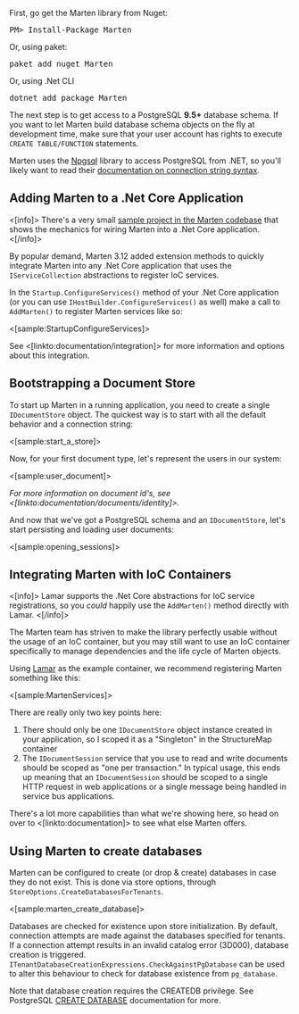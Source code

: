 <!--Title:Getting Started-->
<!--Url:getting_started-->

First, go get the Marten library from Nuget:

<pre>
PM> Install-Package Marten
</pre>

Or, using paket:

<pre>
paket add nuget Marten
</pre>

Or, using .Net CLI

<pre>
dotnet add package Marten
</pre>

The next step is to get access to a PostgreSQL **9.5+** database schema. If you want to let Marten build database schema objects on the fly at development time, 
make sure that your user account has rights to execute `CREATE TABLE/FUNCTION` statements. 

Marten uses the [Npgsql](http://www.npgsql.org) library to access PostgreSQL from .NET, so you'll likely want to read their [documentation on connection string syntax](http://www.npgsql.org/doc/connection-string-parameters.html).


## Adding Marten to a .Net Core Application

<[info]>
There's a very small [sample project in the Marten codebase](https://github.com/JasperFx/marten/tree/master/src/AspNetCoreWithMarten) that shows the mechanics for wiring
Marten into a .Net Core application.
<[/info]>

By popular demand, Marten 3.12 added extension methods to quickly integrate Marten into any .Net Core application that uses the `IServiceCollection` abstractions to register IoC services.

In the `Startup.ConfigureServices()` method of your .Net Core application (or you can use `IHostBuilder.ConfigureServices()` as well) make a call to `AddMarten()` to register Marten services like so:

<[sample:StartupConfigureServices]>

See <[linkto:documentation/integration]> for more information and options about this integration.


## Bootstrapping a Document Store

To start up Marten in a running application, you need to create a single `IDocumentStore` object. The quickest way is to start with 
all the default behavior and a connection string:

<[sample:start_a_store]>

Now, for your first document type, let's represent the users in our system:

<[sample:user_document]>

_For more information on document id's, see <[linkto:documentation/documents/identity]>._

And now that we've got a PostgreSQL schema and an `IDocumentStore`, let's start persisting and loading user documents:

<[sample:opening_sessions]>


## Integrating Marten with IoC Containers

<[info]>
Lamar supports the .Net Core abstractions for IoC service registrations, so you *could* happily
use the `AddMarten()` method directly with Lamar.
<[/info]>

The Marten team has striven to make the library perfectly usable without the usage of an IoC container, but you may still want to
use an IoC container specifically to manage dependencies and the life cycle of Marten objects.

Using [Lamar](https://jasperfx.github.io/lamar) as the example container, we recommend registering Marten something like this:

<[sample:MartenServices]>

There are really only two key points here:

1. There should only be one `IDocumentStore` object instance created in your application, so I scoped it as a "Singleton" in the StructureMap container
1. The `IDocumentSession` service that you use to read and write documents should be scoped as "one per transaction." In typical usage, this 
   ends up meaning that an `IDocumentSession` should be scoped to a single HTTP request in web applications or a single message being handled in service
   bus applications.


There's a lot more capabilities than what we're showing here, so head on over to <[linkto:documentation]> to see what else Marten offers.

## Using Marten to create databases

Marten can be configured to create (or drop & create) databases in case they do not exist. This is done via store options, through `StoreOptions.CreateDatabasesForTenants`.

<[sample:marten_create_database]>

Databases are checked for existence upon store initialization. By default, connection attempts are made against the databases specified for tenants. If a connection attempt results in an invalid catalog error (3D000), database creation is triggered. `ITenantDatabaseCreationExpressions.CheckAgainstPgDatabase` can be used to alter this behaviour to check for database existence from `pg_database`.

Note that database creation requires the CREATEDB privilege. See PostgreSQL [CREATE DATABASE](https://www.postgresql.org/docs/current/static/sql-createdatabase.html) documentation for more.
